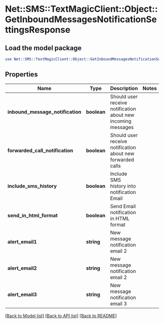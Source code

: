 # Net::SMS::TextMagicClient::Object::GetInboundMessagesNotificationSettingsResponse

## Load the model package
```perl
use Net::SMS::TextMagicClient::Object::GetInboundMessagesNotificationSettingsResponse;
```

## Properties
Name | Type | Description | Notes
------------ | ------------- | ------------- | -------------
**inbound_message_notification** | **boolean** | Should user receive notification about new incoming messages | 
**forwarded_call_notification** | **boolean** | Should user receive notification about new forwarded calls | 
**include_sms_history** | **boolean** | Include SMS history into notification Email | 
**send_in_html_format** | **boolean** | Send Email notification in HTML format | 
**alert_email1** | **string** | New message notification email 2 | 
**alert_email2** | **string** | New message notification email 2 | 
**alert_email3** | **string** | New message notification email 3 | 

[[Back to Model list]](../README.md#documentation-for-models) [[Back to API list]](../README.md#documentation-for-api-endpoints) [[Back to README]](../README.md)


